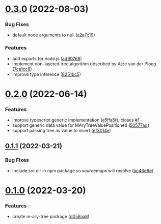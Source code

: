 # [0.3.0](https://github.com/jsakas/m-ary-tree/compare/v0.2.0...v0.3.0) (2022-08-03)


### Bug Fixes

* default node arguments to null ([a2a7c19](https://github.com/jsakas/m-ary-tree/commit/a2a7c19f9eca1b8092185521bf612705ed47b0be))


### Features

* add exports for node.js ([ad90769](https://github.com/jsakas/m-ary-tree/commit/ad90769039ac3500ef2ad534c571d2407323855c))
* implement non-layered tree algorithm described by Atze van der Ploeg ([7ca1cc8](https://github.com/jsakas/m-ary-tree/commit/7ca1cc8008b1e794132ad5a7c332b068a86ce42d))
* improve type inference ([8251bc5](https://github.com/jsakas/m-ary-tree/commit/8251bc5cb3c6983bbf91a5d584ed10a9cdaaf2f7))



# [0.2.0](https://github.com/jsakas/m-ary-tree/compare/v0.1.1...v0.2.0) (2022-06-14)


### Features

* improve typescript generic implementation ([a5ffa5f](https://github.com/jsakas/m-ary-tree/commit/a5ffa5f92ba5611dd0850a4873eb831441c54553)), closes [#1](https://github.com/jsakas/m-ary-tree/issues/1)
* support generic data value for MAryTreeValuePositioned ([50577ad](https://github.com/jsakas/m-ary-tree/commit/50577ad111d1987ceb2f39e6504f997257e2573e))
* support passing tree as value to insert ([ef3014e](https://github.com/jsakas/m-ary-tree/commit/ef3014e53832b6c807eb033d8274c59da3b4cb4a))



## [0.1.1](https://github.com/jsakas/m-ary-tree/compare/v0.1.0...v0.1.1) (2022-03-21)


### Bug Fixes

* include src dir in npm package so sourcemaps will resolve ([bc46e8e](https://github.com/jsakas/m-ary-tree/commit/bc46e8ede165eda8a1002500fb3abedaee3428c0))



# [0.1.0](https://github.com/jsakas/m-ary-tree/compare/d059aa84cdec68a3e07bcbca87185345dc5958b3...v0.1.0) (2022-03-20)


### Features

* create m-ary-tree package ([d059aa8](https://github.com/jsakas/m-ary-tree/commit/d059aa84cdec68a3e07bcbca87185345dc5958b3))



